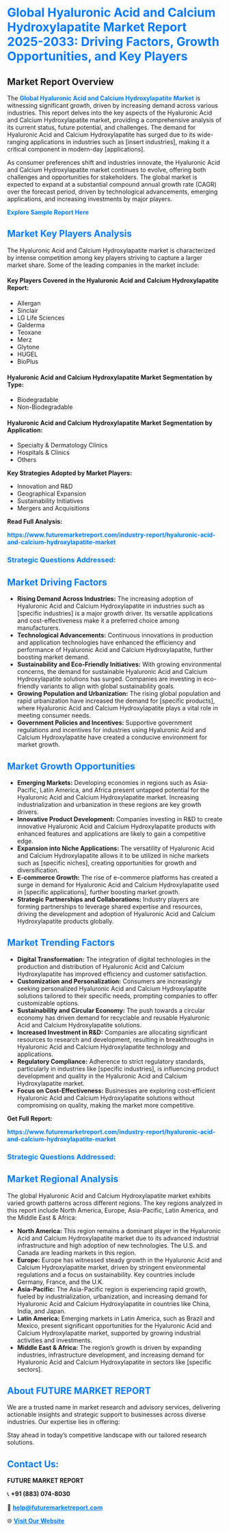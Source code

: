 <h1 style="color: #007BFF;">Global Hyaluronic Acid and Calcium Hydroxylapatite Market Report 2025-2033: Driving Factors, Growth Opportunities, and Key Players</h1>

<section id="overview">
<h2>Market Report Overview</h2>
<p>The <a href="https://www.futuremarketreport.com/industry-report/hyaluronic-acid-and-calcium-hydroxylapatite-market" style="color: #007BFF; text-decoration: none;"><strong>Global Hyaluronic Acid and Calcium Hydroxylapatite Market</strong></a> is witnessing significant growth, driven by increasing demand across various industries. This report delves into the key aspects of the Hyaluronic Acid and Calcium Hydroxylapatite market, providing a comprehensive analysis of its current status, future potential, and challenges. The demand for Hyaluronic Acid and Calcium Hydroxylapatite has surged due to its wide-ranging applications in industries such as [insert industries], making it a critical component in modern-day [applications].</p>
<p>As consumer preferences shift and industries innovate, the Hyaluronic Acid and Calcium Hydroxylapatite market continues to evolve, offering both challenges and opportunities for stakeholders. The global market is expected to expand at a substantial compound annual growth rate (CAGR) over the forecast period, driven by technological advancements, emerging applications, and increasing investments by major players.</p>
</section>

<section id="overview">
<p><a href="https://www.futuremarketreport.com/request-sample/reportId=79144" style="color: #007BFF; text-decoration: none;"><strong>Explore Sample Report Here</strong></a></p>
</section>

<section id="key-players">
<h2 style="color: #007BFF;">Market Key Players Analysis</h2>
<p>The Hyaluronic Acid and Calcium Hydroxylapatite market is characterized by intense competition among key players striving to capture a larger market share. Some of the leading companies in the market include:</p>
<h4>Key Players Covered in the Hyaluronic Acid and Calcium Hydroxylapatite Report:</h4>
<ul><li>Allergan</li><li>Sinclair</li><li>LG Life Sciences</li><li>Galderma</li><li>Teoxane</li><li>Merz</li><li>Glytone</li><li>HUGEL</li><li>BioPlus</li></ul>
<h4>Hyaluronic Acid and Calcium Hydroxylapatite Market Segmentation by Type:</h4>
<ul><li>Biodegradable</li><li>Non-Biodegradable</li></ul>

<h4>Hyaluronic Acid and Calcium Hydroxylapatite Market Segmentation by Application:</h4>
<ul><li>Specialty &amp; Dermatology Clinics</li><li>Hospitals &amp; Clinics</li><li>Others</li></ul>
<p><strong>Key Strategies Adopted by Market Players:</strong></p>
<ul>
<li>Innovation and R&D</li>
<li>Geographical Expansion</li>
<li>Sustainability Initiatives</li>
<li>Mergers and Acquisitions</li>
</ul>
</section>

<section>
<p><strong>Read Full Analysis: </strong></p><a href="https://www.futuremarketreport.com/industry-report/hyaluronic-acid-and-calcium-hydroxylapatite-market" style="color: #007BFF; text-decoration: none;"><strong>https://www.futuremarketreport.com/industry-report/hyaluronic-acid-and-calcium-hydroxylapatite-market</strong></a>
<h3 style="color: #007BFF;">Strategic Questions Addressed:</h3>
</section>

<section id="driving-factors">
<h2 style="color: #007BFF;">Market Driving Factors</h2>
<ul>
<li><strong>Rising Demand Across Industries:</strong> The increasing adoption of Hyaluronic Acid and Calcium Hydroxylapatite in industries such as [specific industries] is a major growth driver. Its versatile applications and cost-effectiveness make it a preferred choice among manufacturers.</li>
<li><strong>Technological Advancements:</strong> Continuous innovations in production and application technologies have enhanced the efficiency and performance of Hyaluronic Acid and Calcium Hydroxylapatite, further boosting market demand.</li>
<li><strong>Sustainability and Eco-Friendly Initiatives:</strong> With growing environmental concerns, the demand for sustainable Hyaluronic Acid and Calcium Hydroxylapatite solutions has surged. Companies are investing in eco-friendly variants to align with global sustainability goals.</li>
<li><strong>Growing Population and Urbanization:</strong> The rising global population and rapid urbanization have increased the demand for [specific products], where Hyaluronic Acid and Calcium Hydroxylapatite plays a vital role in meeting consumer needs.</li>
<li><strong>Government Policies and Incentives:</strong> Supportive government regulations and incentives for industries using Hyaluronic Acid and Calcium Hydroxylapatite have created a conducive environment for market growth.</li>
</ul>
</section>

<section id="growth-opportunities">
<h2 style="color: #007BFF;">Market Growth Opportunities</h2>
<ul>
<li><strong>Emerging Markets:</strong> Developing economies in regions such as Asia-Pacific, Latin America, and Africa present untapped potential for the Hyaluronic Acid and Calcium Hydroxylapatite market. Increasing industrialization and urbanization in these regions are key growth drivers.</li>
<li><strong>Innovative Product Development:</strong> Companies investing in R&D to create innovative Hyaluronic Acid and Calcium Hydroxylapatite products with enhanced features and applications are likely to gain a competitive edge.</li>
<li><strong>Expansion into Niche Applications:</strong> The versatility of Hyaluronic Acid and Calcium Hydroxylapatite allows it to be utilized in niche markets such as [specific niches], creating opportunities for growth and diversification.</li>
<li><strong>E-commerce Growth:</strong> The rise of e-commerce platforms has created a surge in demand for Hyaluronic Acid and Calcium Hydroxylapatite used in [specific applications], further boosting market growth.</li>
<li><strong>Strategic Partnerships and Collaborations:</strong> Industry players are forming partnerships to leverage shared expertise and resources, driving the development and adoption of Hyaluronic Acid and Calcium Hydroxylapatite products globally.</li>
</ul>
</section>

<section id="trending-factors">
<h2 style="color: #007BFF;">Market Trending Factors</h2>
<ul>
<li><strong>Digital Transformation:</strong> The integration of digital technologies in the production and distribution of Hyaluronic Acid and Calcium Hydroxylapatite has improved efficiency and customer satisfaction.</li>
<li><strong>Customization and Personalization:</strong> Consumers are increasingly seeking personalized Hyaluronic Acid and Calcium Hydroxylapatite solutions tailored to their specific needs, prompting companies to offer customizable options.</li>
<li><strong>Sustainability and Circular Economy:</strong> The push towards a circular economy has driven demand for recyclable and reusable Hyaluronic Acid and Calcium Hydroxylapatite solutions.</li>
<li><strong>Increased Investment in R&D:</strong> Companies are allocating significant resources to research and development, resulting in breakthroughs in Hyaluronic Acid and Calcium Hydroxylapatite technology and applications.</li>
<li><strong>Regulatory Compliance:</strong> Adherence to strict regulatory standards, particularly in industries like [specific industries], is influencing product development and quality in the Hyaluronic Acid and Calcium Hydroxylapatite market.</li>
<li><strong>Focus on Cost-Effectiveness:</strong> Businesses are exploring cost-efficient Hyaluronic Acid and Calcium Hydroxylapatite solutions without compromising on quality, making the market more competitive.</li>
</ul>
</section>

<section>
<p><strong>Get Full Report: </strong></p><a href="https://www.futuremarketreport.com/industry-report/hyaluronic-acid-and-calcium-hydroxylapatite-market" style="color: #007BFF; text-decoration: none;"><strong>https://www.futuremarketreport.com/industry-report/hyaluronic-acid-and-calcium-hydroxylapatite-market</strong></a>
<h3 style="color: #007BFF;">Strategic Questions Addressed:</h3>
</section>


<section id="regional-analysis">
<h2 style="color: #007BFF;">Market Regional Analysis</h2>
<p>The global Hyaluronic Acid and Calcium Hydroxylapatite market exhibits varied growth patterns across different regions. The key regions analyzed in this report include North America, Europe, Asia-Pacific, Latin America, and the Middle East & Africa:</p>
<ul>
<li><strong>North America:</strong> This region remains a dominant player in the Hyaluronic Acid and Calcium Hydroxylapatite market due to its advanced industrial infrastructure and high adoption of new technologies. The U.S. and Canada are leading markets in this region.</li>
<li><strong>Europe:</strong> Europe has witnessed steady growth in the Hyaluronic Acid and Calcium Hydroxylapatite market, driven by stringent environmental regulations and a focus on sustainability. Key countries include Germany, France, and the U.K.</li>
<li><strong>Asia-Pacific:</strong> The Asia-Pacific region is experiencing rapid growth, fueled by industrialization, urbanization, and increasing demand for Hyaluronic Acid and Calcium Hydroxylapatite in countries like China, India, and Japan.</li>
<li><strong>Latin America:</strong> Emerging markets in Latin America, such as Brazil and Mexico, present significant opportunities for the Hyaluronic Acid and Calcium Hydroxylapatite market, supported by growing industrial activities and investments.</li>
<li><strong>Middle East & Africa:</strong> The region’s growth is driven by expanding industries, infrastructure development, and increasing demand for Hyaluronic Acid and Calcium Hydroxylapatite in sectors like [specific sectors].</li>
</ul>
</section>

<footer>
<h2 style="color: #007BFF;">About FUTURE MARKET REPORT</h2>
<p>We are a trusted name in market research and advisory services, delivering actionable insights and strategic support to businesses across diverse industries. Our expertise lies in offering:</p>

<p>Stay ahead in today’s competitive landscape with our tailored research solutions.</p>

<h2 style="color: #007BFF;">Contact Us:</h2>
<p><strong>FUTURE MARKET REPORT</strong></p>
<p>📞 <strong>+91 (883) 074-8030</strong></p>
<p>📧 <strong><a href="mailto:help@futuremarketreport.com" style="color: #007BFF;">help@futuremarketreport.com</a></strong></p>
<p>🌐 <strong><a href="https://www.futuremarketreport.com/" style="color: #007BFF;">Visit Our Website</a></strong></p>
</footer>